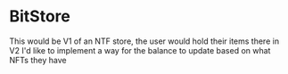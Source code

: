 # BitStore
This would be V1 of an NTF store, the user would hold their items there 
in V2 I'd like to implement a way for the balance to update based on what NFTs they have

